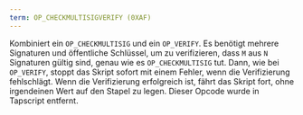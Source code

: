 ```yaml
---
term: OP_CHECKMULTISIGVERIFY (0XAF)
---
```


Kombiniert ein `OP_CHECKMULTISIG` und ein `OP_VERIFY`. Es benötigt mehrere Signaturen und öffentliche Schlüssel, um zu verifizieren, dass `M` aus `N` Signaturen gültig sind, genau wie es `OP_CHECKMULTISIG` tut. Dann, wie bei `OP_VERIFY`, stoppt das Skript sofort mit einem Fehler, wenn die Verifizierung fehlschlägt. Wenn die Verifizierung erfolgreich ist, fährt das Skript fort, ohne irgendeinen Wert auf den Stapel zu legen. Dieser Opcode wurde in Tapscript entfernt.